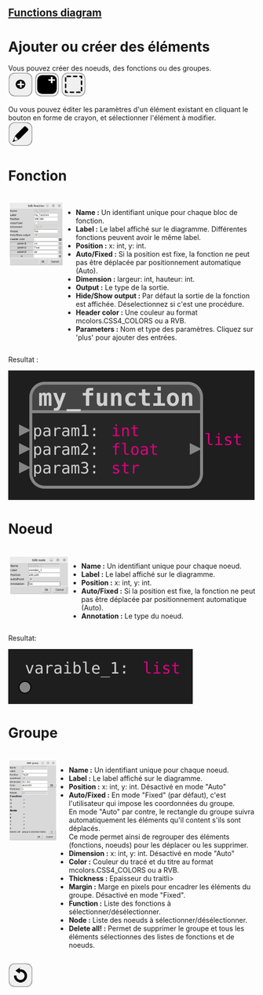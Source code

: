 ## [Functions diagram](../README_fr.md)
# Ajouter ou créer des éléments

Vous pouvez créer des noeuds, des fonctions ou des groupes.  
![add_node](../images/add_node.png)
![add_function](../images/add_function.png)
![add_group](../images/group.png)

Ou vous pouvez éditer les paramètres d'un élément existant en cliquant le bouton en forme de crayon, et sélectionner l'élément à modifier.  
![edit](../images/edit.png) 

# Fonction
<br>
<div style="display:table">
  <div style="display:table-cell; vertical-align:top;">
    <img src="assets/window_add_function.png">
  </div>
    <div style="display:table-cell; vertical-align:top;">
    <ul>
      <li><b>Name :</b> Un identifiant unique pour chaque bloc de fonction.</li>
      <li><b>Label :</b> Le label affiché sur le diagramme. Différentes fonctions peuvent avoir le même label.</li>
      <li><b>Position :</b> x: int, y: int.</li>
      <li><b>Auto/Fixed :</b> Si la position est fixe, la fonction ne peut pas être déplacée par positionnement automatique (Auto).</li>
      <li><b>Dimension :</b> largeur: int, hauteur: int.</li>
      <li><b>Output :</b> Le type de la sortie.</li>
      <li><b>Hide/Show output :</b> Par défaut la sortie de la fonction est affichée. Déselectionnez si c'est une procédure.</li>
      <li><b>Header color :</b> Une couleur au format mcolors.CSS4_COLORS ou a RVB.</li>
      <li><b>Parameters :</b> Nom et type des paramètres. Cliquez sur 'plus' pour ajouter des entrées.</b> </li>
    </ul>  
  </div>
</div>

Resultat : 

![test](assets/example_add_function.svg)

# Noeud
<br>
<div style="display:table">
  <div style="display:table-cell; vertical-align:top;">
    <img src="assets/window_add_node.png">
  </div>
    <div style="display:table-cell; vertical-align:top;">
    <ul>
      <li><b>Name :</b> Un identifiant unique pour chaque noeud.</li>
      <li><b>Label :</b> Le label affiché sur le diagramme.</li>
      <li><b>Position :</b> x: int, y: int.</li>
      <li><b>Auto/Fixed :</b> Si la position est fixe, la fonction ne peut pas être déplacée par positionnement automatique (Auto).</li>
      <li><b>Annotation :</b> Le type du noeud.</li>
    </ul>  
  </div>
</div>

Resultat: 

![test](assets/example_add_node.svg)

# Groupe

<br>
<div style="display:table">
  <div style="display:table-cell; vertical-align:top;">
    <img src="assets/window_add_group.png">
  </div>
    <div style="display:table-cell; vertical-align:top;">
    <ul>
      <li><b>Name :</b> Un identifiant unique pour chaque noeud.</li>
      <li><b>Label :</b> Le label affiché sur le diagramme.</li>
      <li><b>Position :</b> x: int, y: int. Désactivé en mode "Auto" </li>
      <li><b>Auto/Fixed :</b> En mode "Fixed" (par défaut), c'est l'utilisateur qui impose les coordonnées du groupe. <br>En mode "Auto" par contre, le rectangle du groupe suivra automatiquement les éléments qu'il content s'ils sont déplacés.<br>Ce mode permet ainsi de regrouper des éléments (fonctions, noeuds) pour les déplacer ou les supprimer. </li>
      <li><b>Dimension :</b> x: int, y: int. Désactivé en mode "Auto" </li>
      <li><b>Color :</b> Couleur du tracé et du titre au format mcolors.CSS4_COLORS ou a RVB.</li>
      <li><b>Thickness :</b> Epaisseur du traitli>
      <li><b>Margin :</b> Marge en pixels pour encadrer les éléments du groupe. Désactivé en mode "Fixed".</li>
      <li><b>Function :</b> Liste des fonctions à sélectionner/désélectionner.</li>
      <li><b>Node :</b> Liste des noeuds à sélectionner/désélectionner.</li>
      <li><b>Delete all! :</b> Permet de supprimer le groupe et tous les éléments sélectionnes des listes de fonctions et de noeuds.</li>
    </ul>  
  </div>
</div>

[![back](assets/back.png)](../README_fr.md)
